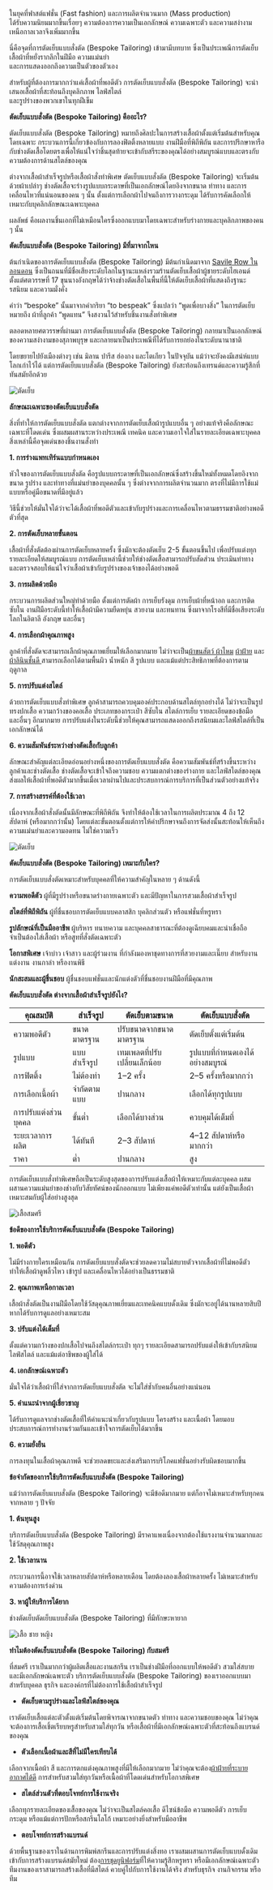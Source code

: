 ในยุคที่ฟาสต์แฟชั่น (Fast fashion) และการผลิตจำนวนมาก (Mass production)<br> ได้รับความนิยมมากขึ้นเรื่อยๆ ความต้องการความเป็นเอกลักษณ์ ความเฉพาะตัว และความสง่างามเหนือกาลเวลาจึงเพิ่มมากขึ้น 

นี่คือจุดที่การตัดเย็บแบบสั่งตัด (Bespoke Tailoring) เข้ามามีบทบาท ซึ่งเป็นประเพณีการตัดเย็บเสื้อผ้าที่หยั่งรากลึกในฝีมือ ความแม่นยำ<br>  และการแสดงออกถึงความเป็นตัวของตัวเอง 

สำหรับผู้ที่ต้องการมากกว่าแค่เสื้อผ้าที่พอดีตัว การตัดเย็บแบบสั่งตัด (Bespoke Tailoring) จะนำเสนอเสื้อผ้าที่สะท้อนถึงบุคลิกภาพ ไลฟ์สไตล์<br>  และรูปร่างของพวกเขาในทุกฝีเข็ม

**ตัดเย็บแบบสั่งตัด (Bespoke Tailoring) คืออะไร?** 

ตัดเย็บแบบสั่งตัด (Bespoke Tailoring) หมายถึงศิลปะในการสร้างเสื้อผ้าตั้งแต่เริ่มต้นสำหรับคุณโดยเฉพาะ กระบวนการนี้เกี่ยวข้องกับการลองฟิตติ้งหลายแบบ งานฝีมือที่พิถีพิถัน และการปรึกษาหารือกับช่างตัดเสื้อโดยตรงเพื่อให้แน่ใจว่าชิ้นสุดท้ายจะเข้ากับสรีระของคุณได้อย่างสมบูรณ์แบบและตรงกับความต้องการด้านสไตล์ของคุณ 

ต่างจากเสื้อผ้าสำเร็จรูปหรือเสื้อผ้าสั่งทำพิเศษ ตัดเย็บแบบสั่งตัด (Bespoke Tailoring) จะเริ่มต้นด้วยผ้าเปล่าๆ ช่างตัดเสื้อจะร่างรูปแบบกระดาษที่เป็นเอกลักษณ์โดยอิงจากขนาด ท่าทาง และการเคลื่อนไหวที่แน่นอนของคน ๆ นั้น ตั้งแต่การเลือกผ้าไปจนถึงการวางกระดุม ได้รับการคัดเลือกให้เหมาะกับบุคลิกลักษณะเฉพาะบุคคล

ผลลัพธ์ คือผลงานชิ้นเอกที่ไม่เหมือนใครซึ่งออกแบบมาโดยเฉพาะสำหรับร่างกายและบุคลิกภาพของคน ๆ นั้น

**ตัดเย็บแบบสั่งตัด (Bespoke Tailoring) มีที่มาจากไหน**

ต้นกำเนิดของการตัดเย็บแบบสั่งตัด (Bespoke Tailoring) มีต้นกำเนิดมาจาก [Savile Row ในลอนดอน](/https://en.wikipedia.org/wiki/Savile_Row) ซึ่งเป็นถนนที่มีชื่อเสียงระดับโลกในฐานะแหล่งรวมร้านตัดเย็บเสื้อผ้าผู้ชายระดับไฮเอนด์ ตั้งแต่ศตวรรษที่ 17 ขุนนางอังกฤษได้ว่าจ้างช่างตัดเสื้อในพื้นที่นี้ให้ตัดเย็บเสื้อผ้าที่แสดงถึงฐานะ รสนิยม และความมั่งคั่ง

คำว่า “bespoke” นั้นมาจากคำกริยา “to bespeak” ซึ่งแปลว่า “พูดเพื่อบางสิ่ง” ในการตัดเย็บ หมายถึง ผ้าที่ลูกค้า “พูดแทน” จึงสงวนไว้สำหรับชิ้นงานสั่งทำพิเศษ

ตลอดหลายศตวรรษที่ผ่านมา การตัดเย็บแบบสั่งตัด (Bespoke Tailoring) กลายมาเป็นเอกลักษณ์ของความสง่างามของสุภาพบุรุษ และกลายมาเป็นประเพณีที่ได้รับการยกย่องในระดับนานาชาติ 

โดยขยายไปยังเมืองต่างๆ เช่น มิลาน ปารีส ฮ่องกง และโตเกียว ในปัจจุบัน แม้ว่าจะยังคงมีเสน่ห์แบบโลกเก่าไว้ได้ แต่การตัดเย็บแบบสั่งตัด (Bespoke Tailoring) ยังสะท้อนถึงเทรนด์และความรู้สึกที่ทันสมัยอีกด้วย


![ตัดเย็บ](/blog/what-is-bespoke-tailoring-1.jpg)


**ลักษณะเฉพาะของตัดเย็บแบบสั่งตัด**

สิ่งที่ทำให้การตัดเย็บแบบสั่งตัด แตกต่างจากการตัดเย็บเสื้อผ้ารูปแบบอื่น ๆ อย่างแท้จริงคือลักษณะเฉพาะที่โดดเด่น ซึ่งผสมผสานระหว่างประเพณี เทคนิค และความเอาใจใส่ในรายละเอียดเฉพาะบุคคล สิ่งเหล่านี้คือจุดเด่นของชิ้นงานสั่งทำ

**1. การร่างแพทเทิร์นแบบกำหนดเอง**

หัวใจของการตัดเย็บแบบสั่งตัด คือรูปแบบกระดาษที่เป็นเอกลักษณ์ซึ่งสร้างขึ้นใหม่ทั้งหมดโดยอิงจากขนาด รูปร่าง และท่าทางที่แม่นยำของบุคคลนั้น ๆ ซึ่งต่างจากการผลิตจำนวนมาก ตรงที่ไม่มีการใช้แม่แบบหรือคู่มือขนาดที่มีอยู่แล้ว

วิธีนี้ช่วยให้มั่นใจได้ว่าจะได้เสื้อผ้าที่พอดีตัวและเข้ากับรูปร่างและการเคลื่อนไหวตามธรรมชาติอย่างพอดีตัวที่สุด

**2. การตัดเย็บหลายขั้นตอน**

เสื้อผ้าที่สั่งตัดต้องผ่านการตัดเย็บหลายครั้ง ซึ่งมักจะต้องตัดเย็บ 2-5 ขั้นตอนขึ้นไป เพื่อปรับแต่งทุกรายละเอียดให้สมบูรณ์แบบ การตัดเย็บเหล่านี้ช่วยให้ช่างตัดเสื้อสามารถปรับสัดส่วน ประเมินท่าทาง และตรวจสอบให้แน่ใจว่าเสื้อผ้าเข้ากับรูปร่างของเจ้าของได้อย่างพอดี

**3. การผลิตด้วยมือ**

กระบวนการผลิตส่วนใหญ่ทำด้วยมือ ตั้งแต่การตัดผ้า การเย็บรังดุม การเย็บผ้าที่หน้าอก และการติดซับใน งานฝีมือระดับนี้ทำให้เสื้อผ้ามีความยืดหยุ่น สวยงาม และทนทาน ซึ่งมาจากโรงสีที่มีชื่อเสียงระดับโลกในอิตาลี อังกฤษ และอื่นๆ

**4. การเลือกผ้าคุณภาพสูง**

ลูกค้าที่สั่งตัดจะสามารถเลืกผ้าคุณภาพเยี่ยมให้เลือกมากมาย ไม่ว่าจะเป็น[ผ้าขนสัตว์ ](https://th.welkangtextile.com/info/all-about-knitted-wool-fabrics-97670534.html)
[ผ้าไหม](https://th.wikipedia.org/wiki/ไหม_(วัสดุ))
[ผ้าฝ้าย](/what-is-cotton)  และ[ผ้าลินินชั้นดี ](https://th.wikipedia.org/wiki/ลินิน)สามารถเลือกได้ตามพื้นผิว น้ำหนัก สี รูปแบบ และแม้แต่ประสิทธิภาพที่ต้องการตามฤดูกาล

**5. การปรับแต่งสไตล์**

ด้วยการตัดเย็บแบบสั่งทำพิเศษ ลูกค้าสามารถควบคุมองค์ประกอบด้านสไตล์ทุกอย่างได้ ไม่ว่าจะเป็นรูปทรงปกเสื้อ ความกว้างของคอเสื้อ ประเภทของกระเป๋า สีซับใน สไตล์การเย็บ รายละเอียดของข้อมือ และอื่นๆ อีกมากมาย การปรับแต่งในระดับนี้ช่วยให้คุณสามารถแสดงออกถึงรสนิยมและไลฟ์สไตล์ที่เป็นเอกลักษณ์ได้

**6. ความสัมพันธ์ระหว่างช่างตัดเสื้อกับลูกค้า**

ลักษณะสำคัญแต่ละเอียดอ่อนอย่างหนึ่งของการตัดเย็บแบบสั่งตัด คือความสัมพันธ์ที่สร้างขึ้นระหว่างลูกค้าและช่างตัดเสื้อ ช่างตัดเสื้อจะเข้าใจถึงความชอบ ความแตกต่างของร่างกาย และไลฟ์สไตล์ของคุณ ส่งผลให้เสื้อผ้าที่พอดีตัวมากขึ้นเมื่อเวลาผ่านไปและประสบการณ์การบริการที่เป็นส่วนตัวอย่างแท้จริง

**7. การสร้างสรรค์ที่ต้องใช้เวลา**

เนื่องจากเสื้อผ้าสั่งตัดนั้นมีลักษณะที่พิถีพิถัน จึงทำให้ต้องใช้เวลาในการผลิตประมาณ 4 ถึง 12 สัปดาห์ (หรือมากกว่านั้น) โดยแต่ละขั้นตอนตั้งแต่การให้คำปรึกษาจนถึงการจัดส่งนั้นสะท้อนให้เห็นถึงความแม่นยำและความอดทน ไม่ใช่ความเร็ว

![ตัดเย็บ](/blog/2147874984.jpg)

**ตัดเย็บแบบสั่งตัด (Bespoke Tailoring) เหมาะกับใคร?**

การตัดเย็บแบบสั่งตัดเหมาะสำหรับบุคคลที่ให้ความสำคัญในหลาย ๆ ด้านดังนี้

**ความพอดีตัว** ผู้ที่มีรูปร่างหรือขนาดร่างกายเฉพาะตัว และมีปัญหาในการสวมเสื้อผ้าสำเร็จรูป

**สไตล์ที่พิถีพิถัน** ผู้ที่ชื่นชอบการตัดเย็บแบบคลาสสิก บุคลิกส่วนตัว หรือแฟชั่นที่หรูหรา

**รูปลักษณ์ที่เป็นมืออาชีพ** ผู้บริหาร ทนายความ และบุคคลสาธารณะที่ต้องดูเฉียบคมและน่าเชื่อถือ จำเป็นต้องใส่เสื้อผ้า หรือสูทที่สั่งตัดเฉพาะตัว

**โอกาสพิเศษ** เจ้าบ่าว เจ้าสาว และผู้ร่วมงาน ที่กำลังมองหาชุดทางการที่สวยงามและเนี๊ยบ สำหรับงานแต่งงาน งานกาล่า หรืองานพิธี

**นักสะสมและผู้ชื่นชอบ** ผู้ชื่นชอบแฟชั่นและนักแต่งตัวที่ชื่นชอบงานฝีมือที่มีคุณภาพ

**ตัดเย็บแบบสั่งตัด ต่างจากเสื้อผ้าสำเร็จรูปยังไง?**


| **คุณสมบัติ**            | **สำเร็จรูป**              | **ตัดเย็บตามขนาด**              | **ตัดเย็บแบบสั่งตัด**                |
|---------------------------|-----------------------------|-----------------------------------|----------------------------------------|
| ความพอดีตัว               | ขนาดมาตรฐาน                 | ปรับขนาดจากขนาดมาตรฐาน           | ตัดเย็บตั้งแต่เริ่มต้น                 |
| รูปแบบ                   | แบบสำเร็จรูป                 | เทมเพลตที่ปรับเปลี่ยนเล็กน้อย     | รูปแบบที่กำหนดเองได้อย่างสมบูรณ์      |
| การฟิตติ้ง                | ไม่ต้องทำ                    | 1–2 ครั้ง                          | 2–5 ครั้งหรือมากกว่า                  |
| การเลือกเนื้อผ้า          | จำกัดตามแบบ                 | ปานกลาง                           | เลือกได้ทุกรูปแบบ                      |
| การปรับแต่งส่วนบุคคล      | ขั้นต่ำ                      | เลือกได้บางส่วน                    | ควบคุมได้เต็มที่                       |
| ระยะเวลาการผลิต          | ได้ทันที                     | 2–3 สัปดาห์                        | 4–12 สัปดาห์หรือมากกว่า              |
| ราคา                     | ต่ำ                         | ปานกลาง                           | สูง                                     |

การตัดเย็บแบบสั่งทำพิเศษถือเป็นระดับสูงสุดของการปรับแต่งเสื้อผ้าให้เหมาะกับแต่ละบุคคล ผสมผสานความแม่นยำของช่างกับวิสัยทัศน์ของนักออกแบบ ไม่เพียงแค่พอดีตัวเท่านั้น แต่ยังเป็นเสื้อผ้าเหมาะสมกับผู้ใส่อย่างสูงสุด

![เสื้อสมศรี](/blog/what-is-bespoke-tailoring-3.jpg)

**ข้อดีของการใช้บริการตัดเย็บแบบสั่งตัด (Bespoke Tailoring)**

**1. พอดีตัว**

ไม่มีร่างกายใครเหมือนกัน การตัดเย็บแบบสั่งตัดจะช่วยลดความไม่สบายตัวจากเสื้อผ้าที่ไม่พอดีตัว ทำให้เสื้อผ้าดูพลิ้วไหว เข้ารูป และเคลื่อนไหวได้อย่างเป็นธรรมชาติ

**2. คุณภาพเหนือกาลเวลา**

เสื้อผ้าสั่งตัดเป็นงานฝีมือโดยใช้วัสดุคุณภาพเยี่ยมและเทคนิคแบบดั้งเดิม ซึ่งมักจะอยู่ได้นานหลายสิบปีหากได้รับการดูแลอย่างเหมาะสม

**3. ปรับแต่งได้เต็มที่**

ตั้งแต่ความกว้างของปกเสื้อไปจนถึงสไตล์กระเป๋า ทุกๆ รายละเอียดสามารถปรับแต่งให้เข้ากับรสนิยม ไลฟ์สไตล์ และแม้แต่อาชีพของผู้ใส่ได้

**4. เอกลักษณ์เฉพาะตัว**

มั่นใจได้ว่าเสื้อผ้าที่ใส่จากการตัดเย็บแบบสั่งตัด จะไม่ใส่ซ้ำกับคนอื่นอย่างแน่นอน

**5. คำแนะนำจากผู้เชี่ยวชาญ** 

ได้รับการดูแลจากช่างตัดเสื้อที่ให้คำแนะนำเกี่ยวกับรูปแบบ โครงสร้าง และเนื้อผ้า โดยมอบประสบการณ์การทำงานร่วมกันและเข้าใจการตัดเย็บได้มากขึ้น

**6. ความยั่งยืน**

การลงทุนในเสื้อผ้าคุณภาพดี จะช่วยลดขยะและส่งเสริมการบริโภคแฟชั่นอย่างรับผิดชอบมากขึ้น

**ข้อจำกัดของการใช้บริการตัดเย็บแบบสั่งตัด (Bespoke Tailoring)**

แม้ว่าการตัดเย็บแบบสั่งตัด (Bespoke Tailoring) จะมีข้อดีมากมาย แต่ก็อาจไม่เหมาะสำหรับทุกคน จากหลาย ๆ ปัจจัย 

**1. ต้นทุนสูง**

บริการตัดเย็บแบบสั่งตัด (Bespoke Tailoring) มีราคาแพงเนื่องจากต้องใช้แรงงานจำนวนมากและใช้วัสดุคุณภาพสูง 

**2. ใช้เวลานาน**

กระบวนการนี้อาจใช้เวลาหลายสัปดาห์หรือหลายเดือน โดยต้องลองเสื้อผ้าหลายครั้ง ไม่เหมาะสำหรับความต้องการเร่งด่วน

**3. หาผู้ให้บริการได้ยาก**

ช่างตัดเย็บตัดเย็บแบบสั่งตัด (Bespoke Tailoring) ที่มีทักษะหายาก

![เสื้อ ชาย หญิง](/blog/what-is-bespoke-tailoring-4.jpg)

**ทำไมต้องตัดเย็บแบบสั่งตัด (Bespoke Tailoring) กับสมศรี**

ที่สมศรี เราเป็นมากกว่าผู้ผลิตเสื้อและงานสกรีน เราเป็นช่างฝีมือที่ออกแบบให้พอดีตัว สวมใส่สบาย และมีเอกลักษณ์เฉพาะตัว บริการตัดเย็บแบบสั่งตัด (Bespoke Tailoring) ของเราออกแบบมาสำหรับบุคคล ธุรกิจ และองค์กรที่ไม่ต้องการใช้เสื้อผ้าสำเร็จรูป

 - **ตัดเย็บตามรูปร่างและไลฟ์สไตล์ของคุณ**

เราตัดเย็บเสื้อแต่ละตัวตั้งแต่เริ่มต้นโดยพิจารณาจากขนาดตัว ท่าทาง และความชอบของคุณ ไม่ว่าคุณจะต้องการเสื้อเชิ้ตเรียบหรูสำหรับสวมใส่ทุกวัน หรือเสื้อผ้าที่มีเอกลักษณ์เฉพาะตัวที่สะท้อนถึงแบรนด์ของคุณ

 - **ตัวเลือกเนื้อผ้าและสีที่ไม่มีใครเทียบได้**
 
 เลือกจากเนื้อผ้า สี และการตกแต่งคุณภาพสูงที่มีให้เลือกมากมาย ไม่ว่าคุณจะต้อง[ผ้าฝ้ายที่ระบายอากาศได้ดี](/how-many-grades-of-cotton-are-there)
การสำหรับสวมใส่ทุกวันหรือเนื้อผ้าที่โดดเด่นสำหรับโอกาสพิเศษ

 - **สไตล์ส่วนตัวที่ตอบโจทย์การใช้งานจริง**

 เลือกทุกรายละเอียดของเสื้อของคุณ ไม่ว่าจะเป็นสไตล์คอเสื้อ ดีไซน์ข้อมือ ความพอดีตัว การเย็บ กระดุม หรือแม้แต่การปักหรือสกรีนโลโก้ เหมาะอย่างยิ่งสำหรับมืออาชีพ

 - **ตอบโจทย์การสร้างแบรนด์**

 ด้วยพื้นฐานของเราในด้านการพิมพ์สกรีนและการปรับแต่งสิ่งทอ เราผสมผสานการตัดเย็บแบบดั้งเดิมเข้ากับการสร้างแบรนด์สมัยใหม่ ต้อง[การชุดยูนิฟอร์ม](/uniform-advantages)ที่ให้ความรู้สึกหรูหรา หรือมีเอกลักษณ์เฉพาะตัว ทีมงานของเราสามารถสร้างเสื้อที่มีสไตล์ ควบคู่ไปกับการใช้งานได้จริง สำหรับธุรกิจ งานกิจกรรม หรือทีม










